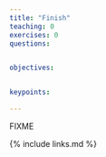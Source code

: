 ```yaml
---
title: "Finish"
teaching: 0
exercises: 0
questions:


objectives:


keypoints:

---
```

FIXME

{% include links.md %}